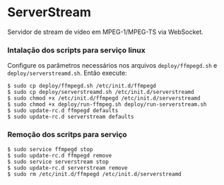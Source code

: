 # ServerStream

Servidor de stream de vídeo em MPEG-1/MPEG-TS via WebSocket.

### Intalação dos scripts para serviço linux

Configure os parâmetros necessários nos arquivos `deploy/ffmpegd.sh` e  `deploy/serverstreamd.sh`. Então execute:

```
$ sudo cp deploy/ffmpegd.sh /etc/init.d/ffmpegd
$ sudo cp deploy/serverstreamd.sh /etc/init.d/serverstreamd
$ sudo chmod +x /etc/init.d/ffmpegd /etc/init.d/serverstreamd
$ sudo chmod +x deploy/run-ffmpeg.sh deploy/run-serverstream.sh
$ sudo update-rc.d ffmpegd defaults
$ sudo update-rc.d serverstream defaults
```

### Remoção dos scritps para serviço

```
$ sudo service ffmpegd stop
$ sudo update-rc.d ffmpegd remove
$ sudo service serverstream stop
$ sudo update-rc.d serverstream remove
$ sudo rm /etc/init.d/ffmpegd /etc/init.d/serverstreamd
```
